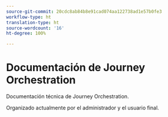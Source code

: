 ```yaml
---
source-git-commit: 20cdc8ab84b8e91cad074aa122738ad1e57b0fe3
workflow-type: ht
translation-type: ht
source-wordcount: '16'
ht-degree: 100%

---
```

# Documentación de Journey Orchestration

Documentación técnica de Journey Orchestration.

Organizado actualmente por el administrador y el usuario final.
